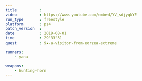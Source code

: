 ```yaml
---
title          :
video          : https://www.youtube.com/embed/YV_sdjyqkYE
run_type       : freestyle
platform       : ps4
patch_version  :
date           : 2019-08-01
time           : 29'33"31
quest          : 9★-a-visitor-from-eorzea-extreme

runners:
    - yana

weapons:
    - hunting-horn
---
```

